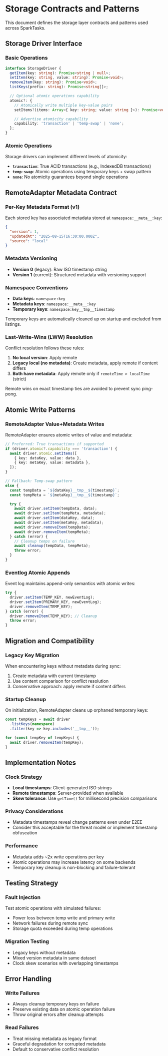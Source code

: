 # Storage Contracts and Patterns

This document defines the storage layer contracts and patterns used across SparkTasks.

## Storage Driver Interface

### Basic Operations

```typescript
interface StorageDriver {
  getItem(key: string): Promise<string | null>;
  setItem(key: string, value: string): Promise<void>;
  removeItem(key: string): Promise<void>;
  listKeys(prefix: string): Promise<string[]>;

  // Optional atomic operations capability
  atomic?: {
    // Atomically write multiple key-value pairs
    setItems?(items: Array<{ key: string; value: string }>): Promise<void>;

    // Advertise atomicity capability
    capability: 'transaction' | 'temp-swap' | 'none';
  };
}
```

### Atomic Operations

Storage drivers can implement different levels of atomicity:

- **`transaction`**: True ACID transactions (e.g., IndexedDB transactions)
- **`temp-swap`**: Atomic operations using temporary keys + swap pattern
- **`none`**: No atomicity guarantees beyond single operations

## RemoteAdapter Metadata Contract

### Per-Key Metadata Format (v1)

Each stored key has associated metadata stored at `namespace:__meta__:key`:

```json
{
  "version": 1,
  "updatedAt": "2025-08-15T16:30:00.000Z",
  "source": "local"
}
```

### Metadata Versioning

- **Version 0** (legacy): Raw ISO timestamp string
- **Version 1** (current): Structured metadata with versioning support

### Namespace Conventions

- **Data keys**: `namespace:key`
- **Metadata keys**: `namespace:__meta__:key`
- **Temporary keys**: `namespace:key__tmp__timestamp`

Temporary keys are automatically cleaned up on startup and excluded from listings.

### Last-Write-Wins (LWW) Resolution

Conflict resolution follows these rules:

1. **No local version**: Apply remote
2. **Legacy local (no metadata)**: Create metadata, apply remote if content differs
3. **Both have metadata**: Apply remote only if `remoteTime > localTime` (strict)

Remote wins on exact timestamp ties are avoided to prevent sync ping-pong.

## Atomic Write Patterns

### RemoteAdapter Value+Metadata Writes

RemoteAdapter ensures atomic writes of value and metadata:

```typescript
// Preferred: True transactions if supported
if (driver.atomic?.capability === 'transaction') {
  await driver.atomic.setItems([
    { key: dataKey, value: data },
    { key: metaKey, value: metadata },
  ]);
}

// Fallback: Temp-swap pattern
else {
  const tempData = `${dataKey}__tmp__${timestamp}`;
  const tempMeta = `${metaKey}__tmp__${timestamp}`;

  try {
    await driver.setItem(tempData, data);
    await driver.setItem(tempMeta, metadata);
    await driver.setItem(dataKey, data);
    await driver.setItem(metaKey, metadata);
    await driver.removeItem(tempData);
    await driver.removeItem(tempMeta);
  } catch (error) {
    // Cleanup temps on failure
    await cleanup(tempData, tempMeta);
    throw error;
  }
}
```

### Eventlog Atomic Appends

Event log maintains append-only semantics with atomic writes:

```typescript
try {
  driver.setItem(TEMP_KEY, newEventLog);
  driver.setItem(PRIMARY_KEY, newEventLog);
  driver.removeItem(TEMP_KEY);
} catch (error) {
  driver.removeItem(TEMP_KEY); // Cleanup
  throw error;
}
```

## Migration and Compatibility

### Legacy Key Migration

When encountering keys without metadata during sync:

1. Create metadata with current timestamp
2. Use content comparison for conflict resolution
3. Conservative approach: apply remote if content differs

### Startup Cleanup

On initialization, RemoteAdapter cleans up orphaned temporary keys:

```typescript
const tempKeys = await driver
  .listKeys(namespace)
  .filter(key => key.includes('__tmp__'));

for (const tempKey of tempKeys) {
  await driver.removeItem(tempKey);
}
```

## Implementation Notes

### Clock Strategy

- **Local timestamps**: Client-generated ISO strings
- **Remote timestamps**: Server-provided when available
- **Skew tolerance**: Use `getTime()` for millisecond precision comparisons

### Privacy Considerations

- Metadata timestamps reveal change patterns even under E2EE
- Consider this acceptable for the threat model or implement timestamp obfuscation

### Performance

- Metadata adds ~2x write operations per key
- Atomic operations may increase latency on some backends
- Temporary key cleanup is non-blocking and failure-tolerant

## Testing Strategy

### Fault Injection

Test atomic operations with simulated failures:

- Power loss between temp write and primary write
- Network failures during remote sync
- Storage quota exceeded during temp operations

### Migration Testing

- Legacy keys without metadata
- Mixed version metadata in same dataset
- Clock skew scenarios with overlapping timestamps

## Error Handling

### Write Failures

- Always cleanup temporary keys on failure
- Preserve existing data on atomic operation failure
- Throw original errors after cleanup attempts

### Read Failures

- Treat missing metadata as legacy format
- Graceful degradation for corrupted metadata
- Default to conservative conflict resolution
